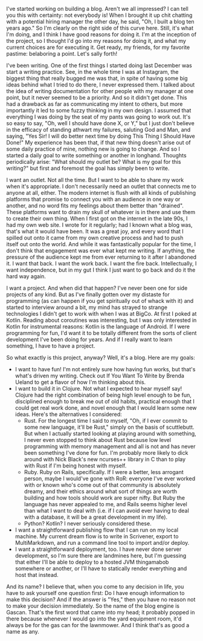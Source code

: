 I've started working on building a blog. Aren't we all impressed?
I can tell you this with certainty: not everybody is! When I brought it up chit chatting with a potential hiring manager the other day, he said, "Oh, I built a blog ten years ago." So I'm clearly on the right side of this curve here.
Still, it's what I'm doing, and I think I have good reasons for doing it. I'm at the inception of the project, so I thought I'd go into my reasons for doing it, and what my current choices are for executing it.
Get ready, my friends, for my favorite pastime: belaboring a point. Let's sally forth!

I've been writing.
One of the first things I started doing last December was start a writing practice.
See, in the whole time I was at Instagram, the biggest thing that really bugged me was that, in spite of having some big ideas behind what I tried to do there, I never expressed them. I talked about the idea of writing documentation for other people with my manager at one point, but it never seemed to be a priority. And so it didn't get done.
This had a drawback as far as communicating my intent to others, but more importantly it led to some fuzzy thinking in my own design. I assumed that everything I was doing by the seat of my pants was going to work out.
It's so easy to say, "Oh, well I should have done X, or Y," but I just don't believe in the efficacy of standing athwart my failures, saluting God and Man, and saying, "Yes Sir! I will do better next time by doing This Thing I Should Have Done!" My experience has been that, if that new thing doesn't arise out of some daily practice of mine, nothing new is going to change.
And so I started a daily goal to write something or another in longhand. Thoughts periodically arise: "What should my outlet be? What is my goal for this writing?" but first and foremost the goal has simply been to write.

I want an outlet.
Not all the time. But I want to be able to share my work when it's appropriate.
I don't necessarily need an outlet that connects me to anyone at all, either. The modern internet is flush with all kinds of publishing platforms that promise to connect you with an audience in one way or another, and no word fits my feelings about them better than "drained". These platforms want to drain my skull of whatever is in there and use them to create their own thing.
When I first got on the internet in the late 90s, I had my own web site. I wrote for it regularly; had I known what a blog was, that's what it would have been. It was a great joy, and every word that I spilled out onto it came from my own creative process and had to push itself out onto the world. And while it was fantastically popular for the time, I don't think that engagement was ever what kept me writing. If anything, the pressure of the audience kept me from ever returning to it after I abandoned it.
I want that back. I want the work back. I want the fire back. Intellectually, I want independence, but in my gut I think I just want to go back and do it the hard way again.

I want a project.
And when did that happen? I've never been one for side projects of any kind. But as I've finally gotten over my distaste for programming (as can happen if you get spiritually out of whack with it) and started to interview around a bit, my mind has strayed to strange technologies I didn't get to work with when I was at BigCo.
At first I poked at Kotlin. Reading about coroutines was interesting, but I was only interested in Kotlin for instrumental reasons: Kotlin is the language of Android. If I were programming for fun, I'd want it to be totally different from the sorts of client development I've been doing for years.
And if I really want to learn something, I have to have a project.

So what exactly is this project, anyway?
Well, it's a blog.
Here are my goals:

* I want to have fun! I'm not entirely sure how having fun works, but that's what's driven my writing. Check out If You Want To Write by Brenda Ueland to get a flavor of how I'm thinking about this.
* I want to build it in Clojure. Not what I expected to hear myself say! Clojure had the right combination of being high level enough to be fun, disciplined enough to break me out of old habits, practical enough that I could get real work done, and novel enough that I would learn some new ideas. Here's the alternatives I considered:
    * Rust. For the longest time I said to myself, "Oh, if I ever commit to some new language, it'll be Rust," simply on the basis of scuttlebutt. But when I actually started looking at playing around with something, I never even stopped to think about Rust because low level programming with memory management and all is not and has never been something I've done for fun. I'm probably more likely to dick around with Nick Black's new ncurses++ library in C than to play with Rust if I'm being honest with myself.
    * Ruby. Ruby on Rails, specifically. If I were a better, less arrogant person, maybe I would've gone with RoR: everyone I've ever worked with or known who's come out of that community is absolutely dreamy, and their ethics around what sort of things are worth building and how tools should work are super nifty. But Ruby the language has never appealed to me, and Rails seems higher level than what I want to deal with (i.e. if I can avoid ever having to deal with a database, it will be a great development in my life).
    * Python? Kotlin? I never seriously considered these.
* I want a straightforward publishing flow that I can run on my local machine. My current dream flow is to write in Scrivener, export to MultiMarkdown, and run a command line tool to import and/or deploy.
* I want a straightforward deployment, too. I have never done server development, so I'm sure there are landmines here, but I'm guessing that either I'll be able to deploy to a hosted JVM thingamabob somewhere or another, or I'll have to statically render everything and host that instead.

And its name?
I believe that, when you come to any decision in life, you have to ask yourself one question first: Do I have enough information to make this decision? And if the answer is "Yes," then you have no reason not to make your decision immediately.
So the name of the blog engine is Gascan. That's the first word that came into my head; it probably popped in there because whenever I would go into the yard equipment room, it'd always be for the gas can for the lawnmower. And I think that's as good a name as any.
